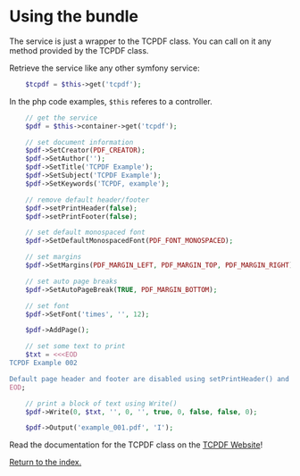 Using the bundle
================

The service is just a wrapper to the TCPDF class. You can call on it any method provided by the TCPDF class.

Retrieve the service like any other symfony service:

```php
    $tcpdf = $this->get('tcpdf');
```

In the php code examples, ``$this`` referes to a controller.

```php
    // get the service
    $pdf = $this->container->get('tcpdf');

    // set document information
    $pdf->SetCreator(PDF_CREATOR);
    $pdf->SetAuthor('');
    $pdf->SetTitle('TCPDF Example');
    $pdf->SetSubject('TCPDF Example');
    $pdf->SetKeywords('TCPDF, example');

    // remove default header/footer
    $pdf->setPrintHeader(false);
    $pdf->setPrintFooter(false);

    // set default monospaced font
    $pdf->SetDefaultMonospacedFont(PDF_FONT_MONOSPACED);

    // set margins
    $pdf->SetMargins(PDF_MARGIN_LEFT, PDF_MARGIN_TOP, PDF_MARGIN_RIGHT);

    // set auto page breaks
    $pdf->SetAutoPageBreak(TRUE, PDF_MARGIN_BOTTOM);

    // set font
    $pdf->SetFont('times', '', 12);

    $pdf->AddPage();

    // set some text to print
    $txt = <<<EOD
TCPDF Example 002

Default page header and footer are disabled using setPrintHeader() and setPrintFooter() methods.
EOD;

    // print a block of text using Write()
    $pdf->Write(0, $txt, '', 0, '', true, 0, false, false, 0);

    $pdf->Output('example_001.pdf', 'I');
```

Read the documentation for the TCPDF class on the [TCPDF Website](http://www.tcpdf.org)!

[Return to the index.](index.md)